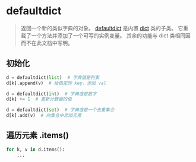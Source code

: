 # defaultdict

> 返回一个新的类似字典的对象。 [defaultdict](https://docs.python.org/zh-cn/3/library/collections.html#collections.defaultdict) 是内置 [dict](https://docs.python.org/zh-cn/3/library/stdtypes.html#dict) 类的子类。 它重载了一个方法并添加了一个可写的实例变量。 其余的功能与 dict 类相同因而不在此文档中写明。

## 初始化

```python
d = defaultdict(list)  # 字典值是列表
d[k].append(v)  # 给指定的 key，添加 val

d = defaultdict(int)  # 字典值是数字
d[k] += 1  # 更新计数器的值

d = defaultdict(set)  # 字典值是一个去重集合
d[k].add(v)  # 向集合中添加元素
```

## 遍历元素 .items()

```python
for k, v in d.items():
    ...
```

